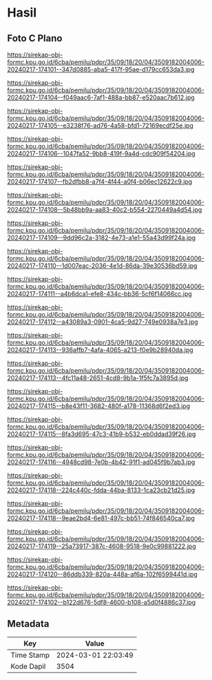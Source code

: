 # Hasil

## Foto C Plano

https://sirekap-obj-formc.kpu.go.id/6cba/pemilu/pdpr/35/09/18/20/04/3509182004006-20240217-174101--347d0885-aba5-417f-95ae-d179cc653da3.jpg

https://sirekap-obj-formc.kpu.go.id/6cba/pemilu/pdpr/35/09/18/20/04/3509182004006-20240217-174104--f049aac6-7af1-488a-bb87-e520aac7b612.jpg

https://sirekap-obj-formc.kpu.go.id/6cba/pemilu/pdpr/35/09/18/20/04/3509182004006-20240217-174105--e3238f76-ad76-4a58-bfd1-72169ecdf25e.jpg

https://sirekap-obj-formc.kpu.go.id/6cba/pemilu/pdpr/35/09/18/20/04/3509182004006-20240217-174106--1047fa52-9bb8-419f-9a4d-cdc909f54204.jpg

https://sirekap-obj-formc.kpu.go.id/6cba/pemilu/pdpr/35/09/18/20/04/3509182004006-20240217-174107--fb2dfbb8-a7f4-4f44-a0f4-b06ec12622c9.jpg

https://sirekap-obj-formc.kpu.go.id/6cba/pemilu/pdpr/35/09/18/20/04/3509182004006-20240217-174108--5b48bb9a-aa83-40c2-b554-2270449a4d54.jpg

https://sirekap-obj-formc.kpu.go.id/6cba/pemilu/pdpr/35/09/18/20/04/3509182004006-20240217-174109--9dd96c2a-3182-4e73-a1e1-55a43d99f24a.jpg

https://sirekap-obj-formc.kpu.go.id/6cba/pemilu/pdpr/35/09/18/20/04/3509182004006-20240217-174110--1d007eac-2036-4e1d-86da-39e30536bd59.jpg

https://sirekap-obj-formc.kpu.go.id/6cba/pemilu/pdpr/35/09/18/20/04/3509182004006-20240217-174111--a4b6dca1-efe8-434c-bb36-5cf6f14066cc.jpg

https://sirekap-obj-formc.kpu.go.id/6cba/pemilu/pdpr/35/09/18/20/04/3509182004006-20240217-174112--a43089a3-0901-4ca5-9d27-749e0938a7e3.jpg

https://sirekap-obj-formc.kpu.go.id/6cba/pemilu/pdpr/35/09/18/20/04/3509182004006-20240217-174113--936affb7-4afa-4065-a213-f0e9b28940da.jpg

https://sirekap-obj-formc.kpu.go.id/6cba/pemilu/pdpr/35/09/18/20/04/3509182004006-20240217-174113--4fc11a48-2651-4cd8-9b1a-1f5fc7a3895d.jpg

https://sirekap-obj-formc.kpu.go.id/6cba/pemilu/pdpr/35/09/18/20/04/3509182004006-20240217-174115--b8e43f11-3682-480f-a178-11368d6f2ed3.jpg

https://sirekap-obj-formc.kpu.go.id/6cba/pemilu/pdpr/35/09/18/20/04/3509182004006-20240217-174115--8fa3d695-47c3-41b9-b532-eb0ddad39f26.jpg

https://sirekap-obj-formc.kpu.go.id/6cba/pemilu/pdpr/35/09/18/20/04/3509182004006-20240217-174116--4948cd98-7e0b-4b42-91f1-ad045f9b7ab3.jpg

https://sirekap-obj-formc.kpu.go.id/6cba/pemilu/pdpr/35/09/18/20/04/3509182004006-20240217-174118--224c440c-fdda-44ba-8133-1ca23cb21d25.jpg

https://sirekap-obj-formc.kpu.go.id/6cba/pemilu/pdpr/35/09/18/20/04/3509182004006-20240217-174118--9eae2bd4-6e81-497c-bb51-74f846540ca7.jpg

https://sirekap-obj-formc.kpu.go.id/6cba/pemilu/pdpr/35/09/18/20/04/3509182004006-20240217-174119--25a73917-387c-4608-9518-9e0c99881222.jpg

https://sirekap-obj-formc.kpu.go.id/6cba/pemilu/pdpr/35/09/18/20/04/3509182004006-20240217-174120--86ddb339-820a-448a-af6a-102f6599441d.jpg

https://sirekap-obj-formc.kpu.go.id/6cba/pemilu/pdpr/35/09/18/20/04/3509182004006-20240217-174102--b122d676-5df8-4600-b108-a5d0f4886c37.jpg


## Metadata

| Key        | Value               |
| ---------- | ------------------- |
| Time Stamp | 2024-03-01 22:03:49 |
| Kode Dapil | 3504                |



